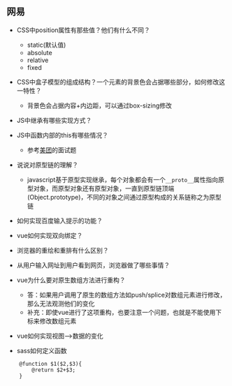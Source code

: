 ## 网易
+ CSS中position属性有那些值？他们有什么不同？
    - static(默认值)
    - absolute
    - relative
    - fixed

+ CSS中盒子模型的组成结构？一个元素的背景色会占据哪些部分，如何修改这一特性？
	- 背景色会占据内容+内边距，可以通过box-sizing修改

+ JS中继承有哪些实现方式？

+ JS中函数内部的this有哪些情况？
    - 参考[美团](meituan.md)的面试题

+ 说说对原型链的理解？
    - javascript基于原型实现继承，每个对象都会有一个`__proto__`属性指向原型对象，而原型对象还有原型对象，一直到原型链顶端(Object.prototype)，不同的对象之间通过原型构成的关系链称之为原型链

+ 如何实现百度输入提示的功能？

+ vue如何实现双向绑定？

+ 浏览器的重绘和重排有什么区别？

+ 从用户输入网址到用户看到网页，浏览器做了哪些事情？

+ vue为什么要对原生数组方法进行重构？
	- 答：如果用户调用了原生的数组方法如push/splice对数组元素进行修改，那么无法观测他们的变化
	- 补充：即使vue进行了这项重构，也要注意一个问题，也就是不能使用下标来修改数组元素

+ vue如何实现视图-->数据的变化

+ sass如何定义函数
```
    @function $1($2,$3){
		@return $2+$3;
	}
```